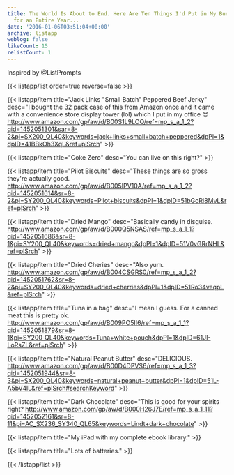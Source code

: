 ```yaml
---
title: The World Is About to End. Here Are Ten Things I'd Put in My Bunker to Survive
  for an Entire Year...
date: '2016-01-06T03:51:04+00:00'
archive: listapp
weblog: false
likeCount: 15
relistCount: 1
---
```


Inspired by @ListPrompts

<!--more-->

{{< listapp/list order=true reverse=false >}}

   {{< listapp/item title="Jack Links \"Small Batch\" Peppered Beef Jerky"
      desc="I bought the 32 pack case of this from Amazon once and it came with a convenience store display tower (lol) which I put in my office 😍 http://www.amazon.com/gp/aw/d/B00S1L9LOQ/ref=mp_s_a_1_2?qid=1452051301&sar=8-2&pi=SX200_QL40&keywords=jack+links+small+batch+peppered&dpPl=1&dpID=41BBkOh3XqL&ref=plSrch" >}}

   {{< listapp/item title="Coke Zero"
      desc="You can live on this right?" >}}

   {{< listapp/item title="Pilot Biscuits"
      desc="These things are so gross they're actually good. http://www.amazon.com/gp/aw/d/B005IPV10A/ref=mp_s_a_1_2?qid=1452051614&sr=8-2&pi=SY200_QL40&keywords=Pilot+biscuits&dpPl=1&dpID=51bGoRi8MvL&ref=plSrch" >}}

   {{< listapp/item title="Dried Mango"
      desc="Basically candy in disguise. http://www.amazon.com/gp/aw/d/B000Q5NSAS/ref=mp_s_a_1_1?qid=1452051686&sr=8-1&pi=SY200_QL40&keywords=dried+mango&dpPl=1&dpID=51V0vGRrNHL&ref=plSrch" >}}

   {{< listapp/item title="Dried Cheries"
      desc="Also yum. http://www.amazon.com/gp/aw/d/B004CSGRS0/ref=mp_s_a_1_2?qid=1452051762&sr=8-2&pi=SY200_QL40&keywords=dried+cherries&dpPl=1&dpID=51Ro34veqpL&ref=plSrch" >}}

   {{< listapp/item title="Tuna in a bag"
      desc="I mean I guess. For a canned meat this is pretty ok. http://www.amazon.com/gp/aw/d/B009PO5II6/ref=mp_s_a_1_1?qid=1452051879&sr=8-1&pi=SY200_QL40&keywords=Tuna+white+pouch&dpPl=1&dpID=61JI-LoRsZL&ref=plSrch" >}}

   {{< listapp/item title="Natural Peanut Butter"
      desc="DELICIOUS. http://www.amazon.com/gp/aw/d/B00D4DPVS6/ref=mp_s_a_1_3?qid=1452051944&sr=8-3&pi=SX200_QL40&keywords=natural+peanut+butter&dpPl=1&dpID=51L-A5bV4lL&ref=plSrch#searchKeyword" >}}

   {{< listapp/item title="Dark Chocolate"
      desc="This is good for your spirits right? http://www.amazon.com/gp/aw/d/B000H26J7E/ref=mp_s_a_1_11?qid=1452052161&sr=8-11&pi=AC_SX236_SY340_QL65&keywords=Lindt+dark+chocolate" >}}

   {{< listapp/item title="My iPad with my complete ebook library." >}}

   {{< listapp/item title="Lots of batteries." >}}

{{< /listapp/list >}}
